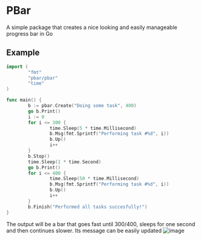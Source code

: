 # PBar
A simple package that creates a nice looking and easily manageable progress bar in Go
## Example
```go
import (
        "fmt"
        "pbar/pbar"
        "time"
)

func main() {
        b := pbar.Create("Doing some task", 400)
        go b.Print()
        i := 0
        for i <= 300 {
                time.Sleep(5 * time.Millisecond)
                b.Msg(fmt.Sprintf("Performing task #%d", i))
                b.Up()
                i++
        }
        b.Stop()
        time.Sleep(1 * time.Second)
        go b.Print()
        for i <= 400 {
                time.Sleep(50 * time.Millisecond)
                b.Msg(fmt.Sprintf("Performing task #%d", i))
                b.Up()
                i++
        }
        b.Finish("Performed all tasks succesfully!")
}
```

The output will be a bar that goes fast until 300/400, sleeps for one second and then continues slower. Its message can be easily updated
![image](https://github.com/santos3048/pbar/assets/154024116/cc8252c2-e2ff-49f8-a72b-2029f58acb02)

